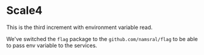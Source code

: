 # Scale4

This is the third increment with environment variable read.

We've switched the `flag` package to the `github.com/namsral/flag` to be able to pass env variable to the services.
